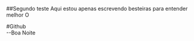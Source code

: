 ##Segundo teste
Aqui estou apenas escrevendo besteiras para entender melhor 
                      O
                      
#Github                      
  --Boa Noite
